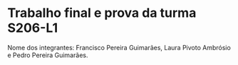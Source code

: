 # Trabalho final e prova da turma S206-L1

Nome dos integrantes: Francisco Pereira Guimarães, Laura Pivoto Ambrósio e Pedro Pereira Guimarães.
